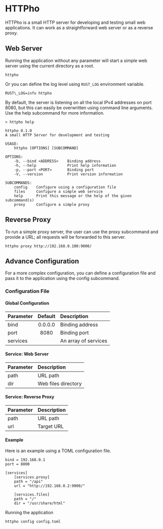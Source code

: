 # HTTPho

HTTPho is a small HTTP server for developing and testing small web applications. It can work as a straightforward web server or as a reverse proxy.

## Web Server
Running the application without any parameter will start a simple web server using the current directory as a root.

~~~
httpho
~~~

Or you can define the log level using `RUST_LOG` environment variable.

~~~
RUST\_LOG=info httpho
~~~

By default, the server is listening on all the local IPv4 addresses on port 8080, but this can easily be overwritten using command line arguments. Use the help subcommand for more information.

~~~
> httpho help

httpho 0.1.0
A small HTTP Server for development and testing

USAGE:
    httpho [OPTIONS] [SUBCOMMAND]

OPTIONS:
    -b, --bind <ADDRESS>    Binding address
    -h, --help              Print help information
    -p, --port <PORT>       Binding port
    -V, --version           Print version information

SUBCOMMANDS:
    config    Configure using a configuration file
    files     Configure a simple web service
    help      Print this message or the help of the given subcommand(s)
    proxy     Configure a simple proxy
~~~

## Reverse Proxy
To run a simple proxy server, the user can use the proxy subcommand and provide a URL; all requests will be forwarded to this server.

~~~
httpho proxy http://192.168.0.100:9000/
~~~

## Advance Configuration
For a more complex configuration, you can define a configuration file and pass it to the application using the config subcommand.

### Configuration File
#### Global Configuration
| Parameter | Default | Description          |
|:----------|:-------:|:---------------------|
| bind      | 0.0.0.0 | Binding address      |
| port      | 8080    | Binding port         |
| services  |         | An array of services |

#### Service: Web Server
| Parameter | Description          |
|:----------|:---------------------|
| path      | URL path             |
| dir       | Web files directory  |

#### Service: Reverse Proxy
| Parameter | Description          |
|:----------|:---------------------|
| path      | URL path             |
| url       | Target URL           |

#### Example
Here is an example using a TOML configuration file.
~~~
bind = 192.168.0.1
port = 8000

[services]
    [services.proxy]
    path = "/api"
    url = "http://192.168.0.2:9000/"

    [services.files]
    path = "/"
    dir = "/usr/share/html"
~~~

Running the application
~~~
httpho config config.toml
~~~
